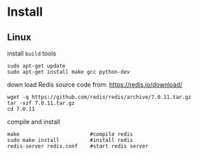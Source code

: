 # Install

## Linux
install `build` tools
```
sudo apt-get update
sudo apt-get install make gcc python-dev
```

down load Redis source code from: https://redis.io/download/
```
wget -q https://github.com/redis/redis/archive/7.0.11.tar.gz
tar -xzf 7.0.11.tar.gz
cd 7.0.11
```

compile and install
```
make                       #compile redis
sudo make install          #install redis
redis-server redis.conf    #start redis server
```
